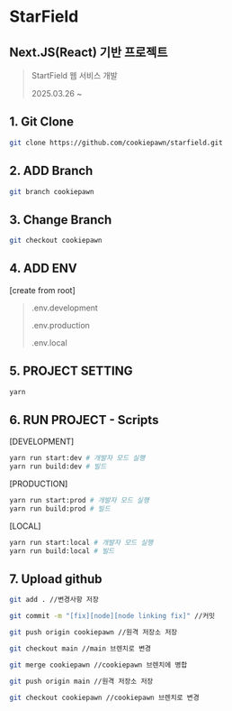 # StarField

## Next.JS(React) 기반 프로젝트
> StartField 웹 서비스 개발
>
> 2025.03.26 ~



## 1. Git Clone
```bash
git clone https://github.com/cookiepawn/starfield.git
```

## 2. ADD Branch
```bash
git branch cookiepawn
```

## 3. Change Branch
```bash
git checkout cookiepawn
```


## 4. ADD ENV

[create from root]
> .env.development
> 
> .env.production
>
> .env.local


## 5. PROJECT SETTING
```bash
yarn
```


## 6. RUN PROJECT - Scripts
[DEVELOPMENT]
```bash
yarn run start:dev # 개발자 모드 실행
yarn run build:dev # 빌드
```

[PRODUCTION]
```bash
yarn run start:prod # 개발자 모드 실행
yarn run build:prod # 빌드
```

[LOCAL]
```bash
yarn run start:local # 개발자 모드 실행
yarn run build:local # 빌드
```


## 7. Upload github
```bash
git add . //변경사항 저장

git commit -m "[fix][node][node linking fix]" //커밋

git push origin cookiepawn //원격 저장소 저장

git checkout main //main 브렌치로 변경

git merge cookiepawn //cookiepawn 브렌치에 병합

git push origin main //원격 저장소 저장

git checkout cookiepawn //cookiepawn 브렌치로 변경
```






